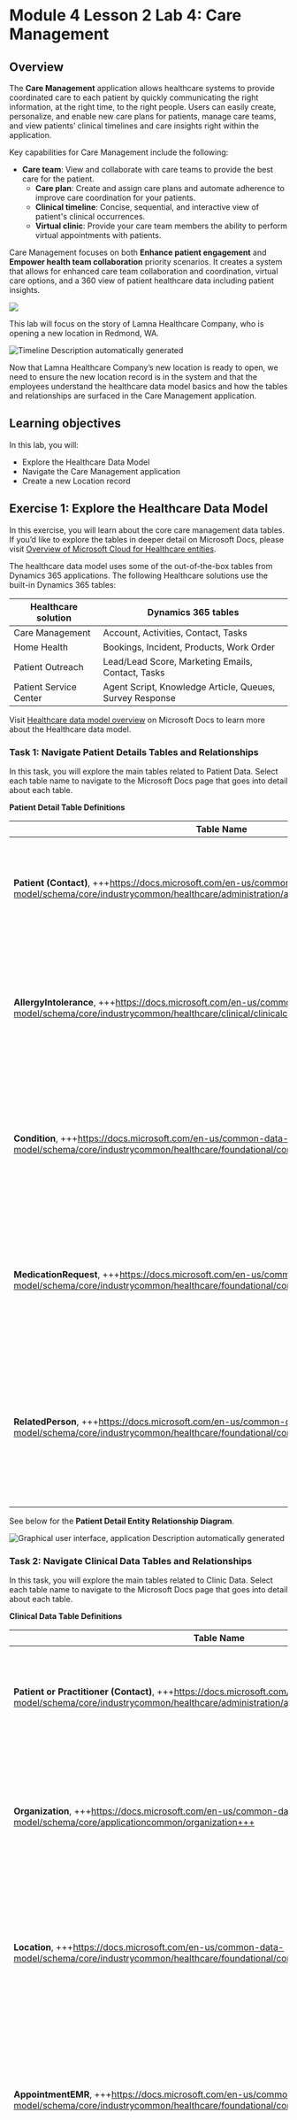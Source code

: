 # Module 4 Lesson 2 Lab 4: Care Management

## Overview

The **Care Management** application allows healthcare systems to provide coordinated care to each patient by quickly communicating the right information, at the right time, to the right people. Users can easily create, personalize, and enable new care plans for patients, manage care teams, and view patients’ clinical timelines and care insights right within the application.

Key capabilities for Care Management include the following:

-   **Care team**: View and collaborate with care teams to provide the best care for the patient.
    -   **Care plan**: Create and assign care plans and automate adherence to improve care coordination for your patients.
    -   **Clinical timeline**: Concise, sequential, and interactive view of patient's clinical occurrences.
    -   **Virtual clinic**: Provide your care team members the ability to perform virtual appointments with patients.

Care Management focuses on both **Enhance patient engagement** and **Empower health team collaboration** priority scenarios. It creates a system that allows for enhanced care team collaboration and coordination, virtual care options, and a 360 view of patient healthcare data including patient insights.

![](./IMAGES/Lab04/L4P1.png)

This lab will focus on the story of Lamna Healthcare Company, who is opening a new location in Redmond, WA.

![Timeline Description automatically generated](./IMAGES/Lab04/L4P2.png)

Now that Lamna Healthcare Company’s new location is ready to open, we need to ensure the new location record is in the system and that the employees understand the healthcare data model basics and how the tables and relationships are surfaced in the Care Management application.

## Learning objectives

In this lab, you will:

-   Explore the Healthcare Data Model
-   Navigate the Care Management application
-   Create a new Location record

## Exercise 1: Explore the Healthcare Data Model

In this exercise, you will learn about the core care management data tables. If you’d like to explore the tables in deeper detail on Microsoft Docs, please visit [Overview of Microsoft Cloud for Healthcare entities](https://docs.microsoft.com/en-us/common-data-model/schema/core/industrycommon/healthcare/healthcare-overview).

The healthcare data model uses some of the out-of-the-box tables from Dynamics 365 applications. The following Healthcare solutions use the built-in Dynamics 365 tables:

| Healthcare solution    | Dynamics 365 tables                                      |
|------------------------|----------------------------------------------------------|
| Care Management        | Account, Activities, Contact, Tasks                      |
| Home Health            | Bookings, Incident, Products, Work Order                 |
| Patient Outreach       | Lead/Lead Score, Marketing Emails, Contact, Tasks        |
| Patient Service Center | Agent Script, Knowledge Article, Queues, Survey Response |

Visit [Healthcare data model overview](https://docs.microsoft.com/en-us/dynamics365/industry/healthcare/overview-data-model) on Microsoft Docs to learn more about the Healthcare data model.

### Task 1: Navigate Patient Details Tables and Relationships

In this task, you will explore the main tables related to Patient Data. Select each table name to navigate to the Microsoft Docs page that goes into detail about each table.

**Patient Detail Table Definitions**

| Table Name | Definition |
|----|----|
| **Patient (Contact)**, +++https://docs.microsoft.com/en-us/common-data-model/schema/core/industrycommon/healthcare/administration/administrationcore/contact+++ | Person with whom a business unit has a relationship, such as customer, supplier, and colleague. |
| **AllergyIntolerance**, +++https://docs.microsoft.com/en-us/common-data-model/schema/core/industrycommon/healthcare/clinical/clinicalcore/allergyintolerance+++ | Risk of harmful or undesirable, physiological response which is unique to an individual and associated with exposure to a substance. |
| **Condition**, +++https://docs.microsoft.com/en-us/common-data-model/schema/core/industrycommon/healthcare/foundational/commoncore/condition+++ | A clinical condition, problem, diagnosis, or other event, situation, issue, or clinical concept that has risen to a level of concern. |
| **MedicationRequest**, +++https://docs.microsoft.com/en-us/common-data-model/schema/core/industrycommon/healthcare/foundational/commoncore/medicationrequest+++ | An order or request for both supply of the medication and the instructions for administration of the medication to a patient. |
| **RelatedPerson**, +++https://docs.microsoft.com/en-us/common-data-model/schema/core/industrycommon/healthcare/foundational/commoncore/relatedperson+++ | Information about a person that is involved in the care for a patient, but who is not the target of healthcare, nor has a formal responsibility in the care process. |

See below for the **Patient Detail Entity Relationship Diagram**.

![Graphical user interface, application Description automatically generated](./IMAGES/Lab04/L4P3.png)

### Task 2: Navigate Clinical Data Tables and Relationships

In this task, you will explore the main tables related to Clinic Data. Select each table name to navigate to the Microsoft Docs page that goes into detail about each table.

**Clinical Data Table Definitions**

| Table Name | Definition |
|----|----|
| **Patient or Practitioner (Contact)**, +++https://docs.microsoft.com/en-us/common-data-model/schema/core/industrycommon/healthcare/administration/administrationcore/contact+++ | Person with whom a business unit has a relationship, such as customer, supplier, and colleague. |
| **Organization**, +++https://docs.microsoft.com/en-us/common-data-model/schema/core/applicationcommon/organization+++ | Top level of the Microsoft Dynamics 365 business hierarchy. The organization can be a specific business, holding company, or corporation. |
| **Location**, +++https://docs.microsoft.com/en-us/common-data-model/schema/core/industrycommon/healthcare/foundational/commoncore/location+++ | Details and position information for a physical place where services are provided and resources and participants may be stored, found, contained or accommodated. |
| **AppointmentEMR**, +++https://docs.microsoft.com/en-us/common-data-model/schema/core/industrycommon/healthcare/foundational/commoncore/appointmentemr+++ | A booking of a healthcare event among patient(s), practitioner(s), related person(s) and/or device(s) for a specific date/time. This may result in one or more Encounter(s). |
| **Procedure**, +++https://docs.microsoft.com/en-us/common-data-model/schema/core/industrycommon/healthcare/foundational/commoncore/procedure+++ | An action that is or was performed on a patient. This can be a physical intervention like an operation, or less invasive like counseling or hypnotherapy. |
| **Encounter**, +++https://docs.microsoft.com/en-us/common-data-model/schema/core/industrycommon/healthcare/foundational/commoncore/encounter+++ | An interaction between a patient and healthcare provider(s) for the purpose of providing healthcare service(s) or assessing the health status of a patient. |
| **EpisodeOfCare**, +++https://docs.microsoft.com/en-us/common-data-model/schema/core/industrycommon/healthcare/foundational/commoncore/episodeofcare+++ | An association between a patient and an organization / healthcare provider(s) during which time encounters may occur. |
| **Observation**, +++https://docs.microsoft.com/en-us/common-data-model/schema/core/industrycommon/healthcare/foundational/commoncore/observation+++ | Measurements and simple assertions made about a patient, device or other subject. |
| **CodeableConcept**, +++https://docs.microsoft.com/en-us/common-data-model/schema/core/industrycommon/healthcare/foundational/commoncore/codeableconcept+++ | A Codeable Concept represents a value that is usually supplied by providing a reference to one or more terminologies, but may also be defined by the provision of text. |

See below for the **Clinical Data Entity Relationship Diagram**.

![Graphical user interface, application Description automatically generated](./IMAGES/Lab04/L4P4.png)

### Task 3: Navigate Care Plan Management Tables and Relationships

In this task, you will explore the main tables related to Care Plan Management. Select each table name to navigate to the Microsoft Docs page that goes into detail about each table.

**Care Plan Management Table Definitions**

| Table Name | Definition |
|----|----|
| **Patient (Contact)**, +++https://docs.microsoft.com/en-us/common-data-model/schema/core/industrycommon/healthcare/administration/administrationcore/contact+++ | Person with whom a business unit has a relationship, such as customer, supplier, and colleague. |
| **CarePlan**, +++https://docs.microsoft.com/en-us/common-data-model/schema/core/industrycommon/healthcare/foundational/commoncore/careplan+++ | Describes the intention of how one or more practitioners intend to deliver care for a particular patient, group or community for a period of time, possibly limited to care for a specific condition |
| **CarePlanActivity**, +++https://docs.microsoft.com/en-us/common-data-model/schema/core/industrycommon/healthcare/clinical/clinicalcareteam/careplanactivity+++ | Identifies a planned action to occur as part of the plan. For example, a medication to be used, lab tests to perform, self-monitoring, education, etc. |
| **CarePlanActivityGoal**, +++https://docs.microsoft.com/en-us/common-data-model/schema/core/industrycommon/healthcare/clinical/clinicalcareteam/careplanactivitygoal+++ | Internal reference that identifies the goals that this activity is intended to contribute towards meeting. |
| **Goal**, +++https://docs.microsoft.com/en-us/common-data-model/schema/core/industrycommon/healthcare/clinical/clinicalcareteam/goal+++ | Target objective for a user or a team for a specified time period. |
| **CarePlanGoal**, +++https://docs.microsoft.com/en-us/common-data-model/schema/core/industrycommon/healthcare/clinical/clinicalcareteam/careplangoal+++ | Describes the intended objective(s) of carrying out the care plan. |
| **Encounter**, +++https://docs.microsoft.com/en-us/common-data-model/schema/core/industrycommon/healthcare/foundational/commoncore/encounter+++ | An interaction between a patient and healthcare provider(s) for the purpose of providing healthcare service(s) or assessing the health status of a patient. |
| **Episode of Care**, +++https://docs.microsoft.com/en-us/common-data-model/schema/core/industrycommon/healthcare/foundational/commoncore/episodeofcare+++ | An association between a patient and an organization / healthcare provider(s) during which time encounters may occur. |

See below for the **Care Plan Management Entity Relationship Diagram**.

![Graphical user interface, application Description automatically generated](./IMAGES/Lab04/L4P5.png)

===

## Exercise 2: Navigate Care Management Application

In this exercise, you will navigate the patient record and explore all the detailed information that is captured about the patient by Microsoft Cloud for Healthcare. In this case, we will examine the healthcare information of Amber Rodriguez to see how a care team member would obtain a full view of the patient.

1. [] Navigate to +++http://make.powerapps.com+++ in an In-Private or Incognito window. If you are in an official training class, sign in with your assigned user.

1. [] Select the **MC4H Labs Environment** in the upper right.

    ![](./IMAGES/Lab04/L4P6.png)

1. [] In Power Apps, select **Apps** in the left sitemap. Select and open **Care Management**.

    ![Graphical user interface, application Description automatically generated](./IMAGES/Lab04/L4P7.png)

1. [] You will be landed in the **Health Analytics** section showing either the **Care Coordinator Dashboard** or the **Care Plan Activities Dashboard**. These are helpful tools for care coordinators to get a complete view of their healthcare organization data, including care plans, care plan activities, care plan goals, appointments (EMR), and activity timeline.

    ![Graphical user interface, application Description automatically generated](./IMAGES/Lab04/L4P8.png)

1. [] Select **People** in the left Site Map.

    ![Graphical user interface, text, application Description automatically generated](./IMAGES/Lab04/L4P9.png)

1. [] Find and select **Amber Rodriguez** from the **Active Patients** view. Open the record by double clicking or selecting **Edit** in the command bar.

    ![Graphical user interface, text, application, email Description automatically generated](./IMAGES/Lab04/L4P10.png)

1. [] Take a moment to examine the **Summary** tab on Amber’s patient record. The purpose of the patient record is to give a comprehensive view of Amber’s latest information. In the summary tab, the care team member will have a full view of Amber’s **Conditions**, **Test Results**, **Patient Relationships**, **Allergies** **and** **Sensitivities**, **Clinical Data**, and **Patient Interactions**.

    ![A screenshot of a computer Description automatically generated with medium confidence](./IMAGES/Lab04/L4P11.png)

1. [] In the **Active Conditions** section, the care provider can get a view of all of Amber’s pre-existing conditions.

    ![Graphical user interface Description automatically generated with medium confidence](./IMAGES/Lab04/L4P12.png)

1. [] In the **Patient Relationships** area, you can see Amber’s related people in the system.

    ![Graphical user interface, application Description automatically generated](./IMAGES/Lab04/L4P13.png)

1. [] In the **Allergies and Sensitivities** section, you can get a singular point of view of all the reported allergies that the care givers need to be aware of for the patient.

    ![Graphical user interface, text, application Description automatically generated](./IMAGES/Lab04/L4P14.png)

1. [] In the **Clinical Details** section, you can cycle through the various icons to see different medical details including **medications and prescriptions**, **encounters**, **results and diagnostics**, and **procedures**. This is a simple and efficient way to observe patient healthcare details.

    ![Graphical user interface, text, application Description automatically generated](./IMAGES/Lab04/L4P15.png) ![Graphical user interface, text, application Description automatically generated](./IMAGES/Lab04/L4P16.png)

    ![Graphical user interface, text, application Description automatically generated](./IMAGES/Lab04/L4P17.png) ![Graphical user interface, text, application Description automatically generated](./IMAGES/Lab04/L4P18.png)

1. [] The **Patient Interactions** section shows any activity, note, or post and can be filtered or sorted.

    ![Graphical user interface, text, application, email Description automatically generated](./IMAGES/Lab04/L4P19.png)

1. [] Select the **Profile** tab to get **Patient, Address, and Insurance Information.** In the **Patient Information**, notice that key patient data such as **Date of Birth** and **Primary Practitioner** are shown. The healthcare data model uses the contact entity from the Common Data Model and defines the type of contact as patient, practitioner, or related person. This determines the type of form shown.

    ![Graphical user interface Description automatically generated](./IMAGES/Lab04/L4P20.png)

1. [] Select the **Clinical Timeline** tab. On this tab, a care team member will be able to view a weekly calendar of the patient’s clinical information as well as a list of any upcoming or previous events.

    ![Graphical user interface, application Description automatically generated](./IMAGES/Lab04/L4P21.png)

1. [] Select the **Upcoming** **events** dropdown in the right pane and switch to **previous events**.

    ![Graphical user interface, application Description automatically generated](./IMAGES/Lab04/L4P22.png)

1. [] See the list of events Amber had previously including **Appointments**, **Care Plans**, **Encounters**, and **Medication Requests**.

    ![Graphical user interface, text, application, email Description automatically generated](./IMAGES/Lab04/L4P23.png)

1. [] Select the **Care Plan** tab. On this tab, the care team member will be able to see a full view of all the Care Plans associated to the patient. This includes a list of their care plan activities and statistics for completed activities and goals. You can create a new care plan or filter by care plan type in this view.

    ![Graphical user interface, application Description automatically generated](./IMAGES/Lab04/L4P25.png)

1. [] Select the **Care Team** tab. On this tab, the care team member can find other members who may be providing care to the patient for any current conditions and care plans.

    ![Graphical user interface, application Description automatically generated](./IMAGES/Lab04/L4P24.png)
    
1. [] Finally, select the **Related** tab to see any additional details related to the patient record.

    ![Graphical user interface, application Description automatically generated](./IMAGES/Lab04/L4P26.png)

**Congratulations!** You have explored the Care Management app and its featured data within a patient record.

===

## Exercise 3: Create a New Location

In this exercise, you will be creating a new Location record for the **Lamna Healthcare Company** Organization. They have opened a new branch in **Redmond, WA** and we need to ensure this location is in the system.

1. [] Select and open **Care Management** from the **Apps** list if you do not already have it open.

    ![Graphical user interface, application Description automatically generated](./IMAGES/Lab04/L4P27.png)

1. [] In the **Care Management** sitemap on the left, select **Locations**.

    ![A picture containing graphical user interface Description automatically generated](./IMAGES/Lab04/L4P28.png)

1. [] In the **All Locations** view, select **+New**.

    ![A picture containing diagram Description automatically generated](./IMAGES/Lab04/L4P29.png)

1. [] Fill in the following information for the new location:
    1.  **Name**: +++Lamna Healthcare – Redmond, WA+++
    1.  **Address City**: +++Redmond+++
    1.  **Address State**: +++WA+++
    1.  **Managing Organization**: +++Lamna Healthcare Company+++

        ![Graphical user interface, application Description automatically generated](./IMAGES/Lab04/L4P30.png)

        ![Graphical user interface, application Description automatically generated](./IMAGES/Lab04/L4P31.png)

1. [] Select **Save & Close**. Now let’s see the new location in the Managing Organization record.

1. [] In the sitemap on the left, select **Organizations**.

    ![Graphical user interface, application Description automatically generated](./IMAGES/Lab04/L4P32.png)

1. [] Change the grid view in the drop-down from **My Active Accounts** to **Active Accounts**.

    ![Graphical user interface, text, application, email Description automatically generated](./IMAGES/Lab04/L4P33.png)

1. [] Once in the **Active Accounts** view, select the **Lamna Healthcare Company** Organization.

    ![Graphical user interface, application Description automatically generated](./IMAGES/Lab04/L4P34.png)

1. [] On the **Lamna Healthcare Company** record, select the **Related** tab and scroll down to select **Locations**.

    ![Graphical user interface, application, email Description automatically generated](./IMAGES/Lab04/L4P35.png)

1. [] You will see the newly created **Lamna Healthcare – Redmond, WA** location associated to the record.

    ![Text Description automatically generated](./IMAGES/Lab04/L4P36.png)

**Congratulations!** You created a new location in Redmond, WA for Lamna Healthcare Company using the Care Management application.

